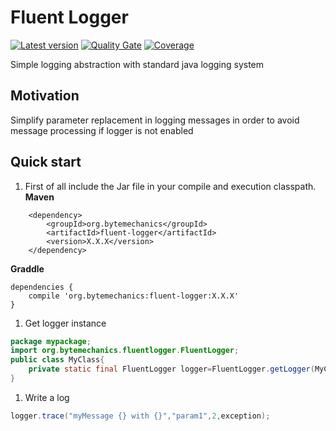 # Fluent Logger
[![Latest version](https://maven-badges.herokuapp.com/maven-central/org.bytemechanics/fluent-logger/badge.svg)](https://maven-badges.herokuapp.com/maven-central/org.bytemechanics/fluent-logger/badge.svg)
[![Quality Gate](https://sonarcloud.io/api/badges/gate?key=org.bytemechanics%3Afluent-logger)](https://sonarcloud.io/dashboard/index/org.bytemechanics%3Afluent-logger)
[![Coverage](https://sonarcloud.io/api/badges/measure?key=org.bytemechanics%3Afluent-logger&metric=coverage)](https://sonarcloud.io/dashboard/index/org.bytemechanics%3Afluent-logger)

Simple logging abstraction with standard java logging system

## Motivation
Simplify parameter replacement in logging messages in order to avoid message processing if logger is not enabled

## Quick start
1. First of all include the Jar file in your compile and execution classpath.
**Maven**
```Maven
	<dependency>
		<groupId>org.bytemechanics</groupId>
		<artifactId>fluent-logger</artifactId>
		<version>X.X.X</version>
	</dependency>
```
**Graddle**
```Gradle
dependencies {
    compile 'org.bytemechanics:fluent-logger:X.X.X'
}
```
1. Get logger instance
```Java
package mypackage;
import org.bytemechanics.fluentlogger.FluentLogger;
public class MyClass{
	private static final FluentLogger logger=FluentLogger.getLogger(MyClass.class);
}
```
1. Write a log
```Java
logger.trace("myMessage {} with {}","param1",2,exception);
```

